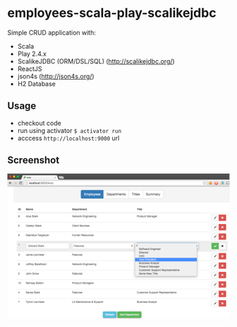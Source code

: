 employees-scala-play-scalikejdbc
================================

Simple CRUD application with: 
- Scala 
- Play 2.4.x 
- ScalikeJDBC (ORM/DSL/SQL) (http://scalikejdbc.org/)
- ReactJS 
- json4s (http://json4s.org/)
- H2 Database

Usage
-----
- checkout code 
- run using activator <code>$ activator run</code>
- acccess <code>http://localhost:9000</code> url 

Screenshot 
---------
![Alt text](/sample1.png?raw=true "Sample page")

